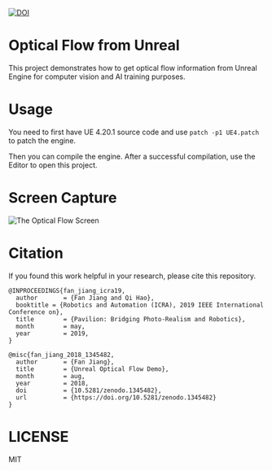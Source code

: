 [![DOI](https://zenodo.org/badge/144809463.svg)](https://zenodo.org/badge/latestdoi/144809463)

# Optical Flow from Unreal

This project demonstrates how to get optical flow information from Unreal Engine for computer vision and AI training purposes.

# Usage

You need to first have UE 4.20.1 source code and use `patch -p1 UE4.patch` to patch the engine.

Then you can compile the engine. After a successful compilation, use the Editor to open this project.

# Screen Capture

![The Optical Flow Screen](https://github.com/ProfFan/UnrealOpticalFlowDemo/raw/images/images/demo.png)

# Citation

If you found this work helpful in your research, please cite this repository.

```
@INPROCEEDINGS{fan_jiang_icra19,
  author       = {Fan Jiang and Qi Hao},
  booktitle = {Robotics and Automation (ICRA), 2019 IEEE International Conference on}, 
  title        = {Pavilion: Bridging Photo-Realism and Robotics},
  month        = may,
  year         = 2019,
}

@misc{fan_jiang_2018_1345482,
  author       = {Fan Jiang},
  title        = {Unreal Optical Flow Demo},
  month        = aug,
  year         = 2018,
  doi          = {10.5281/zenodo.1345482},
  url          = {https://doi.org/10.5281/zenodo.1345482}
}
```

# LICENSE

MIT
